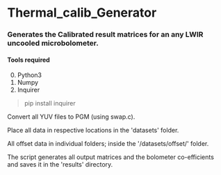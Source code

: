# Thermal_calib_Generator

### Generates the Calibrated result matrices for an any LWIR uncooled microbolometer.

#### Tools required
0) Python3
1) Numpy
2) Inquirer
  > pip install inquirer
  
Convert all YUV files to PGM (using swap.c).

Place all data in respective locations in the 'datasets' folder.

All offset data in individual folders; inside the '/datasets/offset/' folder.

The script generates all output matrices and the bolometer co-efficients and saves it in the 'results' directory.
